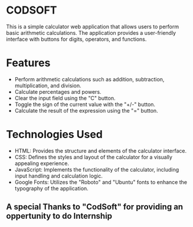 # CODSOFT
This is a simple calculator web application that allows users to perform basic arithmetic calculations. The application provides a user-friendly interface with buttons for digits, operators, and functions.
# Features
* Perform arithmetic calculations such as addition, subtraction, multiplication, and division.
* Calculate percentages and powers.
* Clear the input field using the "C" button.
* Toggle the sign of the current value with the "+/-" button.
* Calculate the result of the expression using the "=" button.
# Technologies Used
* HTML: Provides the structure and elements of the calculator interface.
* CSS: Defines the styles and layout of the calculator for a visually appealing experience.
* JavaScript: Implements the functionality of the calculator, including input handling and calculation logic.
* Google Fonts: Utilizes the "Roboto" and "Ubuntu" fonts to enhance the typography of the application.
## A special Thanks to "CodSoft" for providing an oppertunity to do Internship
